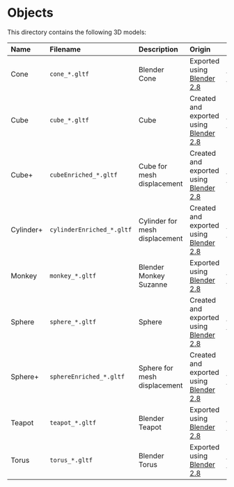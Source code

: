 Objects
=======

This directory contains the following 3D models:

| Name      | Filename                  | Description                    | Origin                                                             | License                                               |
|:----------|:--------------------------|:-------------------------------|:-------------------------------------------------------------------|:------------------------------------------------------|
| Cone      | `cone_*.gltf`             | Blender Cone                   | Exported using [Blender 2.8](https://www.blender.org/)             | [GNU GPL 3](http://www.gnu.org/licenses/gpl-3.0.html) |
| Cube      | `cube_*.gltf`             | Cube                           | Created and exported using [Blender 2.8](https://www.blender.org/) | [GNU GPL 3](http://www.gnu.org/licenses/gpl-3.0.html) |
| Cube+     | `cubeEnriched_*.gltf`     | Cube for mesh displacement     | Created and exported using [Blender 2.8](https://www.blender.org/) | [GNU GPL 3](http://www.gnu.org/licenses/gpl-3.0.html) |
| Cylinder+ | `cylinderEnriched_*.gltf` | Cylinder for mesh displacement | Created and exported using [Blender 2.8](https://www.blender.org/) | [GNU GPL 3](http://www.gnu.org/licenses/gpl-3.0.html) |
| Monkey    | `monkey_*.gltf`           | Blender Monkey Suzanne         | Exported using [Blender 2.8](https://www.blender.org/)             | [GNU GPL 3](http://www.gnu.org/licenses/gpl-3.0.html) |
| Sphere    | `sphere_*.gltf`           | Sphere                         | Created and exported using [Blender 2.8](https://www.blender.org/) | [GNU GPL 3](http://www.gnu.org/licenses/gpl-3.0.html) |
| Sphere+   | `sphereEnriched_*.gltf`   | Sphere for mesh displacement   | Created and exported using [Blender 2.8](https://www.blender.org/) | [GNU GPL 3](http://www.gnu.org/licenses/gpl-3.0.html) |
| Teapot    | `teapot_*.gltf`           | Blender Teapot                 | Exported using [Blender 2.8](https://www.blender.org/)             | [GNU GPL 3](http://www.gnu.org/licenses/gpl-3.0.html) |
| Torus     | `torus_*.gltf`            | Blender Torus                  | Exported using [Blender 2.8](https://www.blender.org/)             | [GNU GPL 3](http://www.gnu.org/licenses/gpl-3.0.html) |